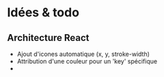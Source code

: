 # Idées & todo

## Architecture React

* Ajout d'icones automatique (x, y, stroke-width)
* Attribution d'une couleur pour un 'key' spécifique
* 
